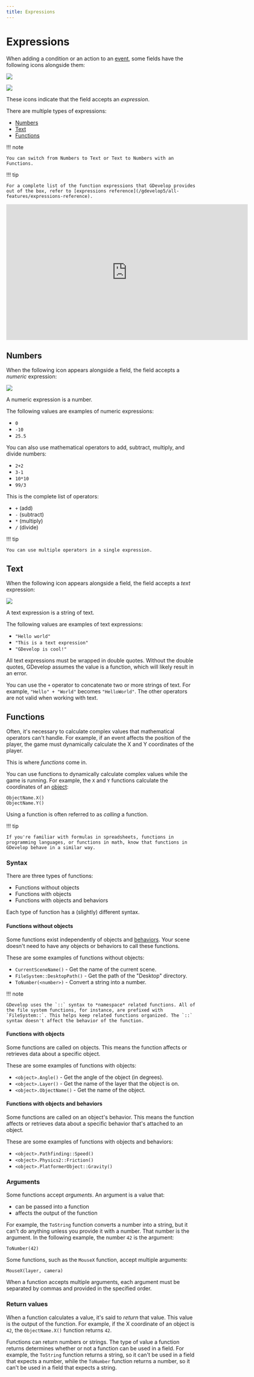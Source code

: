 ```yaml
---
title: Expressions
---
```

# Expressions

When adding a condition or an action to an [event](/gdevelop5/events), some fields have the following icons alongside them:

![](/gdevelop5/all-features/number_expression.png)

![](/gdevelop5/all-features/text_expression.png)

These icons indicate that the field accepts an _expression_.

There are multiple types of expressions:

- [Numbers](/gdevelop5/all-features/expressions#numbers)
- [Text](/gdevelop5/all-features/expressions#text)
- [Functions](/gdevelop5/all-features/expressions#functions)

!!! note

    You can switch from Numbers to Text or Text to Numbers with an Functions.

!!! tip

    For a complete list of the function expressions that GDevelop provides out of the box, refer to [expressions reference](/gdevelop5/all-features/expressions-reference).
<div class="align-center">
<iframe width="640" height="360" src="https://www.youtube.com/embed/huKDtb8Ubd4" frameborder="0" allow="accelerometer; autoplay; encrypted-media; gyroscope; picture-in-picture" allowfullscreen></iframe>
</div>

## Numbers

When the following icon appears alongside a field, the field accepts a _numeric_ expression:

![](/gdevelop5/all-features/number_expression.png)

A numeric expression is a number.

The following values are examples of numeric expressions:

- `0`
- `-10`
- `25.5`

You can also use mathematical operators to add, subtract, multiply, and divide numbers:

- `2+2`
- `3-1`
- `10*10`
- `99/3`

This is the complete list of operators:

- `+` (add)
- `-` (subtract)
- `*` (multiply)
- `/` (divide)

!!! tip

    You can use multiple operators in a single expression.

## Text

When the following icon appears alongside a field, the field accepts a _text_ expression:

![](/gdevelop5/all-features/text_expression.png)

A text expression is a string of text.

The following values are examples of text expressions:

- `"Hello world"`
- `"This is a text expression"`
- `"GDevelop is cool!"`

All text expressions must be wrapped in double quotes. Without the double quotes, GDevelop assumes the value is a function, which will likely result in an error.

You can use the `+` operator to concatenate two or more strings of text. For example, `"Hello" + "World"` becomes `"HelloWorld"`. The other operators are not valid when working with text.

## Functions

Often, it's necessary to calculate complex values that mathematical operators can't handle. For example, if an event affects the position of the player, the game must dynamically calculate the X and Y coordinates of the player.

This is where _functions_ come in.

You can use functions to dynamically calculate complex values while the game is running. For example, the `X` and `Y` functions calculate the coordinates of an [object](/gdevelop5/objects):

```
ObjectName.X()
ObjectName.Y()
```

Using a function is often referred to as *calling* a function.

!!! tip

    If you're familiar with formulas in spreadsheets, functions in programming languages, or functions in math, know that functions in GDevelop behave in a similar way.

### Syntax

There are three types of functions:

- Functions without objects
- Functions with objects
- Functions with objects and behaviors

Each type of function has a (slightly) different syntax.

#### Functions without objects

Some functions exist independently of objects and [behaviors](/gdevelop5/behaviors). Your scene doesn't need to have any objects or behaviors to call these functions.

These are some examples of functions without objects:

- `CurrentSceneName()` - Get the name of the current scene.
- `FileSystem::DesktopPath()` - Get the path of the "Desktop" directory.
- `ToNumber(<number>)` - Convert a string into a number.

!!! note

    GDevelop uses the `::` syntax to *namespace* related functions. All of the file system functions, for instance, are prefixed with `FileSystem::`. This helps keep related functions organized. The `::` syntax doesn't affect the behavior of the function.

#### Functions with objects

Some functions are called on objects. This means the function affects or retrieves data about a specific object.

These are some examples of functions with objects:

- `<object>.Angle()` - Get the angle of the object (in degrees).
- `<object>.Layer()` - Get the name of the layer that the object is on.
- `<object>.ObjectName()` - Get the name of the object.

#### Functions with objects and behaviors

Some functions are called on an object's behavior. This means the function affects or retrieves data about a specific behavior that's attached to an object.

These are some examples of functions with objects and behaviors:

* `<object>.Pathfinding::Speed()`
* `<object>.Physics2::Friction()`
* `<object>.PlatformerObject::Gravity()`

### Arguments

Some functions accept _arguments_. An argument is a value that:

- can be passed into a function
- affects the output of the function

For example, the `ToString` function converts a number into a string, but it can't do anything unless you provide it with a number. That number is the argument. In the following example, the number `42` is the argument:

```
ToNumber(42)
```

Some functions, such as the `MouseX` function, accept multiple arguments:

```
MouseX(layer, camera)
```

When a function accepts multiple arguments, each argument must be separated by commas and provided in the specified order.

### Return values

When a function calculates a value, it's said to _return_ that value. This value is the output of the function. For example, if the X coordinate of an object is `42`, the `ObjectName.X()` function returns `42`.

Functions can return numbers or strings. The type of value a function returns determines whether or not a function can be used in a field. For example, the `ToString` function returns a string, so it can't be used in a field that expects a number, while the `ToNumber` function returns a number, so it can't be used in a field that expects a string.